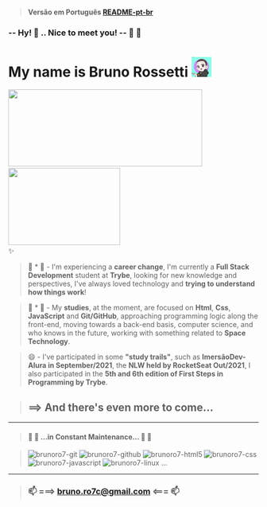 > #### Versão em Português [README-pt-br](README-pt-br)

### **-- Hy!** 👋 ..  **Nice to meet you! --** 🤗 🤝
# **My name is Bruno Rossetti** <img height="40vh" width="40vh" src="brunoro7-avatar2.png">
<div>
  <a href="https://github.com/brunoro7/github-readme-stats">
    <img height="155vh" width="390vh"  src="https://github-readme-stats.vercel.app/api?username=brunoro7&count_private=true&show_icons=true&theme=tokyonight" />
    <img height="155vh" width="225vh" src="https://github-readme-stats.vercel.app/api/top-langs/?username=brunoro7&count_private=true&theme=tokyonight" />
  </a>
</div> 
✨

> 🔭 * 💬 - I'm experiencing a **career change**, I'm currently a **Full Stack Development** student at **Trybe**, looking for new knowledge and perspectives, I've always loved technology and **trying to understand how things work**!<br>

> 👯 * 🌱 - My **studies**, at the moment, are focused on **Html**, **Css**, **JavaScript** and **Git/GitHub**, approaching programming logic along the front-end, moving towards a back-end basis, computer science, and who knows in the future, working with something related to **Space Technology**.<br>

> 😄 - I've participated in some **"study trails"**, such as **ImersãoDev-Alura in September/2021**, the **NLW held by RocketSeat Out/2021**, I also participated in the **5th and 6th edition of First Steps in Programming by Trybe**.<br>

> ## ==> And there's even more to come...
---
>#### 🚧 🚧 ...in Constant Maintenance... 🚧 🚧
<div style="display:inline_block" align-itens="center">

  > <img alt="brunoro7-git" height="47vh" width="60vh" src="https://cdn.jsdelivr.net/gh/devicons/devicon/icons/git/git-original-wordmark.svg" />
  > <img alt="brunoro7-github" height="39vh" width="45vh" src="https://cdn.jsdelivr.net/gh/devicons/devicon/icons/github/github-original-wordmark.svg" />    
  > <img alt="brunoro7-html5" height="39vh" width="45vh" src="https://cdn.jsdelivr.net/gh/devicons/devicon/icons/html5/html5-original-wordmark.svg" />
  > <img alt="brunoro7-css" height="39vh" width="45vh" src="https://cdn.jsdelivr.net/gh/devicons/devicon/icons/css3/css3-original-wordmark.svg" />
  > <img alt="brunoro7-javascript" src="https://cdn.jsdelivr.net/gh/devicons/devicon/icons/javascript/javascript-original.svg" height="35vh" width="50vh"/>    
  > <img alt="brunoro7-linux" height="39vh" width="50vh" src="https://cdn.jsdelivr.net/gh/devicons/devicon/icons/linux/linux-original.svg" /> ... 
</div>

---
> ### 📫 ===> bruno.ro7c@gmail.com <=== 📫